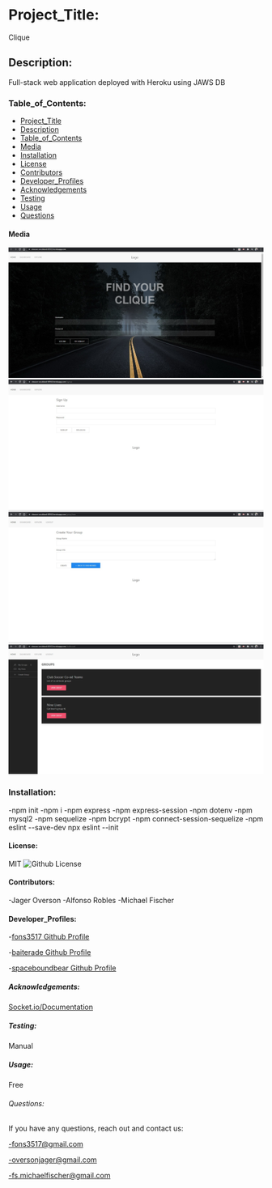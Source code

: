 # Project_Title:

Clique

## Description:

Full-stack web application deployed with Heroku using JAWS DB

### Table_of_Contents:

- [Project_Title](#project_title)
- [Description](#description)
- [Table_of_Contents](#table_of_contents)
- [Media](#media)
- [Installation](#installation)
- [License](#license)
- [Contributors](#contributors)
- [Developer_Profiles](#developer_profiles)
- [Acknowledgements](#acknowledgements)
- [Testing](#testing)
- [Usage](#usage)
- [Questions](#questions)

#### Media

![Clique Homepage](./public/images/CliqueHomepage.JPG)
![Signup Page](./public/images/signupPage.JPG)
![Create Group](./public/images/createGroup.JPG)
![Group List](./public/images/groupList1.JPG)

### Installation:

-npm init
-npm i
-npm express
-npm express-session
-npm dotenv
-npm mysql2
-npm sequelize
-npm bcrypt
-npm connect-session-sequelize
-npm eslint --save-dev
npx eslint --init

#### License:

MIT
![Github License](https://img.shields.io/badge/license-MIT-blue.svg)

#### Contributors:

-Jager Overson
-Alfonso Robles
-Michael Fischer

#### Developer_Profiles:

-[fons3517 Github Profile](https://github.com/fons3517)

-[baiterade Github Profile](https://github.com/baiterade)

-[spaceboundbear Github Profile](https://github.com/spaceboundbear)

##### Acknowledgements:

[Socket.io/Documentation](https://socket.io/)

##### Testing:

Manual

##### Usage:

Free

###### Questions:

If you have any questions, reach out and contact us:

-fons3517@gmail.com

-oversonjager@gmail.com

-fs.michaelfischer@gmail.com
